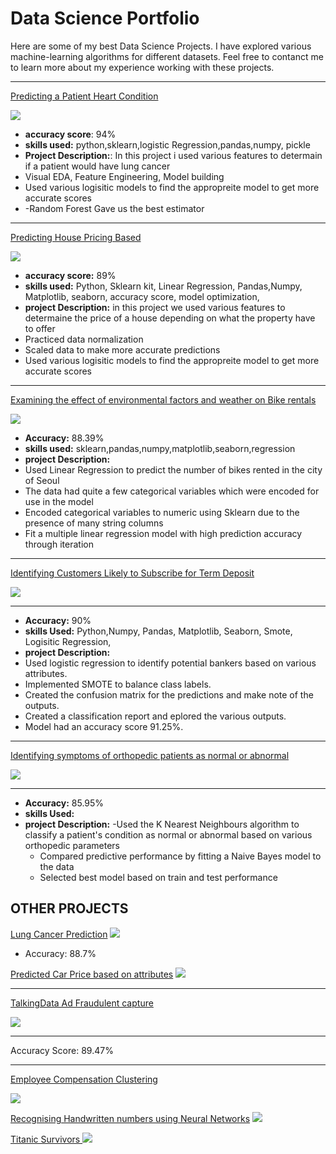 # Data Science Portfolio

Here are some of my best Data Science Projects. I have explored various machine-learning algorithms for different datasets. Feel free to contanct me to learn more about my experience working with these projects.

***
[Predicting a Patient Heart Condition](https://github.com/mikemoore26/Heart_Disease)

<img src="images/heart_img.jpeg" />

- <b>accuracy score</b>: 94%
- <b>skills used:</b> python,sklearn,logistic Regression,pandas,numpy, pickle
- <b>Project Description:</b>: In this project i used various features to determain if a patient would have lung cancer
- Visual EDA, Feature Engineering, Model building
- Used various logisitic models to find the appropreite model to get more accurate scores 
-   -Random Forest Gave us the best estimator

***
[Predicting House Pricing Based](https://github.com/mikemoore26/house_Prediction)

<img src="images/housesbanner.png" />

- <b>accuracy score:</b> 89%
- <b>skills used:</b> Python, Sklearn kit, Linear Regression, Pandas,Numpy, Matplotlib, seaborn, accuracy score, model optimization,
- <b>project Description:</b> in this project we used various features to determaine the price of a house depending on what the property have to offer
- Practiced data normalization
- Scaled data to make more accurate predictions
- Used various logisitic models to find the appropreite model to get more accurate scores 
***

[Examining the effect of environmental factors and weather on Bike rentals](https://github.com/mikemoore26/Linear_Bike)

<img src="images/sbike.jpeg?raw=true"/>

- <b>Accuracy:</b> 88.39%
- <b>skills used:</b> sklearn,pandas,numpy,matplotlib,seaborn,regression
- <b>project Description:</b>
- Used Linear Regression to predict the number of bikes rented in the city of Seoul
- The data had quite a few categorical variables which were encoded for use in the model
- Encoded categorical variables to numeric using Sklearn due to the presence of many string columns
- Fit a multiple linear regression model with high prediction accuracy through iteration

***

[Identifying Customers Likely to Subscribe for Term Deposit](https://github.com/mikemoore26/banking_membership)

<img src="images/bankingpic.jpeg?raw=true"/>

***

- <b> Accuracy:</b> 90%
- <b> skills Used:</b> Python,Numpy, Pandas, Matplotlib, Seaborn, Smote, Logisitic Regression,
- <b> project Description:</b>
- Used logistic regression to identify potential bankers based on various attributes.
- Implemented SMOTE to balance class labels.
- Created the confusion matrix for the predictions and make note of the outputs.
- Created a classification report and eplored the various outputs.
- Model had an accuracy score 91.25%.


***

[Identifying symptoms of orthopedic patients as normal or abnormal](https://github.com/mikemoore26/Bone_K_Nearest_Neighbor/blob/main/Bone(knn_NB).ipynb)

<img src="images/knee.jpeg?raw=true"/>

***

- <b>Accuracy:</b> 85.95%
- <b> skills Used:</b>
- <b> project Description:</b>
  -Used the K Nearest Neighbours algorithm to classify a patient's condition as normal or abnormal based on various orthopedic parameters
  - Compared predictive performance by fitting a Naive Bayes model to the data
  - Selected best model based on train and test performance

## OTHER PROJECTS 
[Lung Cancer Prediction](https://github.com/mikemoore26/Lung_Cancer/blob/main/eda.ipynb)
<img src='images/LungCACXR.png' />
- Accuracy: 88.7%

[Predicted Car Price based on attributes](https://github.com/mikemoore26/car_price_prediction/blob/main/carprice.ipynb)
<img src="images/carsales.jpeg" />
***

[TalkingData Ad Fraudulent capture](https://github.com/mikemoore26/talking_data/blob/main/talking_data.ipynb)

<img src="images/talking_data.png?raw=true"/>

****
Accuracy Score: 89.47%
***


[Employee Compensation Clustering ](https://github.com/mikemoore26/employee_compensation/blob/main/EmpCompensation_clustering.ipynb)

<img src="images/employeepic.jpeg?raw=true"/>

[Recognising Handwritten numbers using Neural Networks](https://github.com/mikemoore26/img_to_text)
<img src='images/nnimage.jpeg' />

[Titanic Survivors ](https://github.com/mikemoore26/titanic/blob/main/Titanic.ipynb)
<img src='images/titanic.jpg' />


